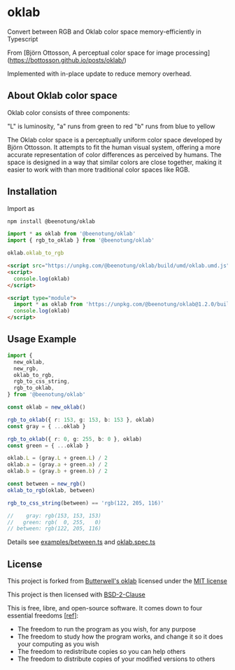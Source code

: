 # oklab

Convert between RGB and Oklab color space memory-efficiently in Typescript

From [Björn Ottosson, A perceptual color space for image processing] (https://bottosson.github.io/posts/oklab/)

Implemented with in-place update to reduce memory overhead.

## About Oklab color space

Oklab color consists of three components:

"L" is luminosity,
"a" runs from green to red
"b" runs from blue to yellow

The Oklab color space is a perceptually uniform color space developed by Björn Ottosson. It attempts to fit the human visual system, offering a more accurate representation of color differences as perceived by humans. The space is designed in a way that similar colors are close together, making it easier to work with than more traditional color spaces like RGB.

## Installation

Import as

```bash
npm install @beenotung/oklab
```

```typescript
import * as oklab from '@beenotung/oklab'
import { rgb_to_oklab } from '@beenotung/oklab'

oklab.oklab_to_rgb
```

```html
<script src="https://unpkg.com/@beenotung/oklab/build/umd/oklab.umd.js"></script>
<script>
  console.log(oklab)
</script>
```

```html
<script type="module">
  import * as oklab from 'https://unpkg.com/@beenotung/oklab@1.2.0/build/module/index.js'
  console.log(oklab)
</script>
```

## Usage Example

```typescript
import {
  new_oklab,
  new_rgb,
  oklab_to_rgb,
  rgb_to_css_string,
  rgb_to_oklab,
} from '@beenotung/oklab'

const oklab = new_oklab()

rgb_to_oklab({ r: 153, g: 153, b: 153 }, oklab)
const gray = { ...oklab }

rgb_to_oklab({ r: 0, g: 255, b: 0 }, oklab)
const green = { ...oklab }

oklab.L = (gray.L + green.L) / 2
oklab.a = (gray.a + green.a) / 2
oklab.b = (gray.b + green.b) / 2

const between = new_rgb()
oklab_to_rgb(oklab, between)

rgb_to_css_string(between) == 'rgb(122, 205, 116)'

//    gray: rgb(153, 153, 153)
//   green: rgb(  0, 255,   0)
// between: rgb(122, 205, 116)
```

Details see [examples/between.ts](./examples/between.ts) and [oklab.spec.ts](./src/lib/oklab.spec.ts)

## License

This project is forked from [Butterwell's oklab](https://github.com/Butterwell/oklab) licensed under the [MIT license](./LICENSE-MIT)

This project is then licensed with [BSD-2-Clause](./LICENSE)

This is free, libre, and open-source software. It comes down to four essential freedoms [[ref]](https://seirdy.one/2021/01/27/whatsapp-and-the-domestication-of-users.html#fnref:2):

- The freedom to run the program as you wish, for any purpose
- The freedom to study how the program works, and change it so it does your computing as you wish
- The freedom to redistribute copies so you can help others
- The freedom to distribute copies of your modified versions to others
